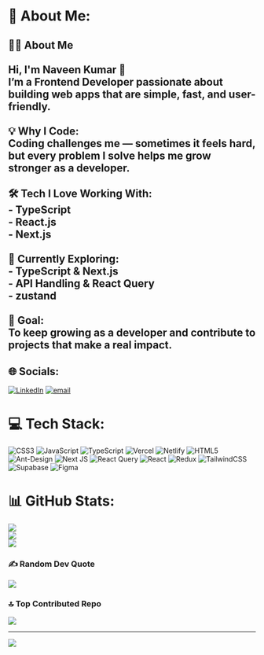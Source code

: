 # 💫 About Me:
## 👨‍💻 About Me  <br><br>Hi, I'm **Naveen Kumar** 👋  <br>I’m a **Frontend Developer passionate about building web apps** that are simple, fast, and user-friendly.  <br><br>💡 **Why I Code:**  <br>Coding challenges me — sometimes it feels hard, but every problem I solve helps me grow stronger as a developer.  <br><br>🛠️ **Tech I Love Working With:**  <br>- TypeScript  <br>- React.js  <br>- Next.js  <br><br>🌱 **Currently Exploring:**  <br>-  TypeScript & Next.js  <br>- API Handling & React Query<br>- zustand<br><br>🎯 **Goal:**  <br>To keep growing as a developer and contribute to **projects that make a real impact**.  <br>


## 🌐 Socials:
[![LinkedIn](https://img.shields.io/badge/LinkedIn-%230077B5.svg?logo=linkedin&logoColor=white)](https://linkedin.com/in/www.linkedin.com/in/naveen-kumar-6776b4331) [![email](https://img.shields.io/badge/Email-D14836?logo=gmail&logoColor=white)](mailto:naveenkumarofficial1316@gmail.com) 

# 💻 Tech Stack:
![CSS3](https://img.shields.io/badge/css3-%231572B6.svg?style=for-the-badge&logo=css3&logoColor=white) ![JavaScript](https://img.shields.io/badge/javascript-%23323330.svg?style=for-the-badge&logo=javascript&logoColor=%23F7DF1E) ![TypeScript](https://img.shields.io/badge/typescript-%23007ACC.svg?style=for-the-badge&logo=typescript&logoColor=white) ![Vercel](https://img.shields.io/badge/vercel-%23000000.svg?style=for-the-badge&logo=vercel&logoColor=white) ![Netlify](https://img.shields.io/badge/netlify-%23000000.svg?style=for-the-badge&logo=netlify&logoColor=#00C7B7) ![HTML5](https://img.shields.io/badge/html5-%23E34F26.svg?style=for-the-badge&logo=html5&logoColor=white) ![Ant-Design](https://img.shields.io/badge/-AntDesign-%230170FE?style=for-the-badge&logo=ant-design&logoColor=white) ![Next JS](https://img.shields.io/badge/Next-black?style=for-the-badge&logo=next.js&logoColor=white) ![React Query](https://img.shields.io/badge/-React%20Query-FF4154?style=for-the-badge&logo=react%20query&logoColor=white) ![React](https://img.shields.io/badge/react-%2320232a.svg?style=for-the-badge&logo=react&logoColor=%2361DAFB) ![Redux](https://img.shields.io/badge/redux-%23593d88.svg?style=for-the-badge&logo=redux&logoColor=white) ![TailwindCSS](https://img.shields.io/badge/tailwindcss-%2338B2AC.svg?style=for-the-badge&logo=tailwind-css&logoColor=white) ![Supabase](https://img.shields.io/badge/Supabase-3ECF8E?style=for-the-badge&logo=supabase&logoColor=white) ![Figma](https://img.shields.io/badge/figma-%23F24E1E.svg?style=for-the-badge&logo=figma&logoColor=white)
# 📊 GitHub Stats:
![](https://github-readme-stats.vercel.app/api?username=naveenkumar13-gif&theme=transparent&hide_border=true&include_all_commits=false&count_private=false)<br/>
![](https://nirzak-streak-stats.vercel.app/?user=naveenkumar13-gif&theme=transparent&hide_border=true)<br/>
![](https://github-readme-stats.vercel.app/api/top-langs/?username=naveenkumar13-gif&theme=transparent&hide_border=true&include_all_commits=false&count_private=false&layout=compact)

### ✍️ Random Dev Quote
![](https://quotes-github-readme.vercel.app/api?type=horizontal&theme=tokyonight)

### 🔝 Top Contributed Repo
![](https://github-contributor-stats.vercel.app/api?username=naveenkumar13-gif&limit=5&theme=shadow_blue&combine_all_yearly_contributions=true)

---
[![](https://visitcount.itsvg.in/api?id=naveenkumar13-gif&icon=5&color=0)](https://visitcount.itsvg.in)

<!-- Proudly created with GPRM ( https://gprm.itsvg.in ) -->
